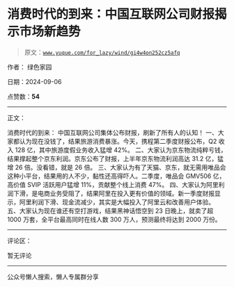 # 消费时代的到来：中国互联网公司财报揭示市场新趋势

> 原文：[`www.yuque.com/for_lazy/wind/gi4w4on252cz5afq`](https://www.yuque.com/for_lazy/wind/gi4w4on252cz5afq)

作者： 绿色家园

日期：2024-09-06

点赞数：**54**

* * *

正文：

消费时代的到来： 中国互联网公司集体公布财报，刷新了所有人的认知！
一、大家都认为现在没钱了，结果旅游消费暴涨。今天，携程第二季度财报公布，Q2 收入 128 亿，其中旅游度假业务收入猛增 42%。
二、大家认为京东物流纯粹亏钱，结果撑起整个京东利润。京东公布了财报，上半年京东物流利润高达 31.2 亿，猛增 26 倍。没看错，就是 26 倍。
三、大家认为有了天猫、京东，就无需用唯品会这种小平台，结果用的人不少，黏性还高得吓人。二季度，唯品会 GMV506 亿，高价值 SV­IP 活跃用户猛增 11%，贡献整个线上消费 47%。
四、大家认为阿里利润下滑，是电商业务受阻了，结果阿里在投入更有价值的领域。新一季度财报显示，阿里利润下滑、现金流减少，其实是大幅投入了阿里云和改善用户体验。
五、大家认为现在谁还有空打游戏，结果黑神话悟空到 23 日晚上，就卖了超 1000 万套，全平台最高同时在线人数 300 万人，预测最终将达到 2000 万份。

* * *

评论区：

暂无评论

* * *

公众号懒人搜索，懒人专属群分享
